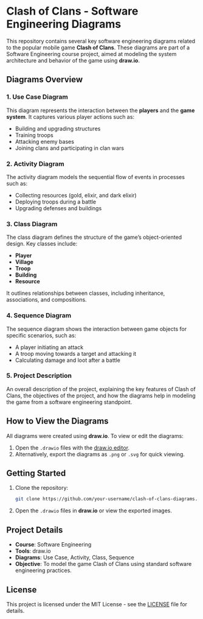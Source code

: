 # Clash of Clans - Software Engineering Diagrams

This repository contains several key software engineering diagrams related to the popular mobile game **Clash of Clans**. These diagrams are part of a Software Engineering course project, aimed at modeling the system architecture and behavior of the game using **draw.io**.

## Diagrams Overview

### 1. Use Case Diagram
This diagram represents the interaction between the **players** and the **game system**. It captures various player actions such as:
- Building and upgrading structures
- Training troops
- Attacking enemy bases
- Joining clans and participating in clan wars

### 2. Activity Diagram
The activity diagram models the sequential flow of events in processes such as:
- Collecting resources (gold, elixir, and dark elixir)
- Deploying troops during a battle
- Upgrading defenses and buildings

### 3. Class Diagram
The class diagram defines the structure of the game’s object-oriented design. Key classes include:
- **Player**
- **Village**
- **Troop**
- **Building**
- **Resource**

It outlines relationships between classes, including inheritance, associations, and compositions.

### 4. Sequence Diagram
The sequence diagram shows the interaction between game objects for specific scenarios, such as:
- A player initiating an attack
- A troop moving towards a target and attacking it
- Calculating damage and loot after a battle

### 5. Project Description
An overall description of the project, explaining the key features of Clash of Clans, the objectives of the project, and how the diagrams help in modeling the game from a software engineering standpoint.

## How to View the Diagrams
All diagrams were created using **draw.io**. To view or edit the diagrams:
1. Open the `.drawio` files with the [draw.io editor](https://app.diagrams.net/).
2. Alternatively, export the diagrams as `.png` or `.svg` for quick viewing.

## Getting Started

1. Clone the repository:
   ```bash
   git clone https://github.com/your-username/clash-of-clans-diagrams.git
   ```
2. Open the `.drawio` files in **draw.io** or view the exported images.

## Project Details
- **Course**: Software Engineering
- **Tools**: draw.io
- **Diagrams**: Use Case, Activity, Class, Sequence
- **Objective**: To model the game Clash of Clans using standard software engineering practices.

## License
This project is licensed under the MIT License - see the [LICENSE](LICENSE) file for details.
